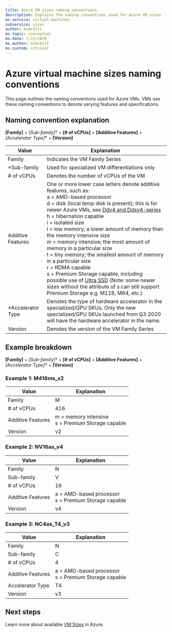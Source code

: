 ```yaml
---
title: Azure VM sizes naming conventions
description: Explains the naming conventions used for Azure VM sizes
ms.service: virtual-machines
subservice: sizes
author: mimckitt
ms.topic: conceptual
ms.date: 7/22/2020
ms.author: mimckitt
ms.custom: sttsinar
---
```


# Azure virtual machine sizes naming conventions

This page outlines the naming conventions used for Azure VMs. VMs use these naming conventions to denote varying features and specifications.

## Naming convention explanation

**[Family]** + **[Sub-family*]** + **[# of vCPUs]** + **[Additive Features]** + **[Accelerator Type*]** + **[Version]**

|Value | Explanation|
|---|---|
| Family | Indicates the VM Family Series| 
| *Sub-family | Used for specialized VM differentiations only|
| # of vCPUs| Denotes the number of vCPUs of the VM |
| Additive Features | One or more lower case letters denote additive features, such as: <br> a = AMD-based processor <br> d = disk (local temp disk is present); this is for newer Azure VMs, see [Ddv4 and Ddsv4-series](./ddv4-ddsv4-series.md) <br> h = hibernation capable <br> i = isolated size <br> l = low memory; a lower amount of memory than the memory intensive size <br> m = memory intensive; the most amount of memory in a particular size <br> t = tiny memory; the smallest amount of memory in a particular size <br> r = RDMA capable <br> s = Premium Storage capable, including possible use of [Ultra SSD](./disks-types.md#ultra-disk) (Note: some newer sizes without the attribute of s can still support Premium Storage e.g. M128, M64, etc.)<br> |
| *Accelerator Type | Denotes the type of hardware accelerator in the specialized/GPU SKUs. Only the new specialized/GPU SKUs launched from Q3 2020 will have the hardware accelerator in the name. |
| Version | Denotes the version of the VM Family Series |

## Example breakdown

**[Family]** + **[Sub-family*]** + **[# of vCPUs]** + **[Additive Features]** + **[Accelerator Type*]** + **[Version]**

### Example 1: M416ms_v2

|Value | Explanation|
|---|---|
| Family | M | 
| # of vCPUs | 416 |
| Additive Features | m = memory intensive <br> s = Premium Storage capable |
| Version | v2 |

### Example 2: NV16as_v4

|Value | Explanation|
|---|---|
| Family | N | 
| Sub-family | V |
| # of vCPUs | 16 |
| Additive Features | a = AMD-based processor <br> s = Premium Storage capable |
| Version | v4 |

### Example 3: NC4as_T4_v3

|Value | Explanation|
|---|---|
| Family | N | 
| Sub-family | C |
| # of vCPUs | 4 |
| Additive Features | a = AMD-based processor <br> s = Premium Storage capable |
| Accelerator Type | T4 |
| Version | v3 |

## Next steps

Learn more about available [VM Sizes](./sizes.md) in Azure. 
